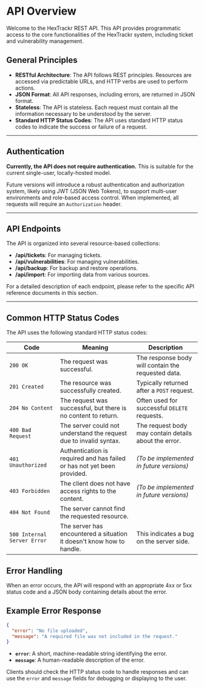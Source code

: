 # API Overview

Welcome to the HexTrackr REST API. This API provides programmatic access to the core functionalities of the HexTrackr system, including ticket and vulnerability management.

## General Principles

- **RESTful Architecture**: The API follows REST principles. Resources are accessed via predictable URLs, and HTTP verbs are used to perform actions.
- **JSON Format**: All API responses, including errors, are returned in JSON format.
- **Stateless**: The API is stateless. Each request must contain all the information necessary to be understood by the server.
- **Standard HTTP Status Codes**: The API uses standard HTTP status codes to indicate the success or failure of a request.

---

## Authentication

**Currently, the API does not require authentication.** This is suitable for the current single-user, locally-hosted model.

Future versions will introduce a robust authentication and authorization system, likely using JWT (JSON Web Tokens), to support multi-user environments and role-based access control. When implemented, all requests will require an `Authorization` header.

---

## API Endpoints

The API is organized into several resource-based collections:

- **/api/tickets**: For managing tickets.
- **/api/vulnerabilities**: For managing vulnerabilities.
- **/api/backup**: For backup and restore operations.
- **/api/import**: For importing data from various sources.

For a detailed description of each endpoint, please refer to the specific API reference documents in this section.

---

## Common HTTP Status Codes

The API uses the following standard HTTP status codes:

| Code | Meaning | Description |
| --- | --- | --- |
| `200 OK` | The request was successful. | The response body will contain the requested data. |
| `201 Created` | The resource was successfully created. | Typically returned after a `POST` request. |
| `204 No Content` | The request was successful, but there is no content to return. | Often used for successful `DELETE` requests. |
| `400 Bad Request` | The server could not understand the request due to invalid syntax. | The request body may contain details about the error. |
| `401 Unauthorized` | Authentication is required and has failed or has not yet been provided. | *(To be implemented in future versions)* |
| `403 Forbidden` | The client does not have access rights to the content. | *(To be implemented in future versions)* |
| `404 Not Found` | The server cannot find the requested resource. | |
| `500 Internal Server Error` | The server has encountered a situation it doesn't know how to handle. | This indicates a bug on the server side. |

## Error Handling

When an error occurs, the API will respond with an appropriate 4xx or 5xx status code and a JSON body containing details about the error.

## Example Error Response

```json
{
  "error": "No file uploaded",
  "message": "A required file was not included in the request."
}
```

- **`error`**: A short, machine-readable string identifying the error.
- **`message`**: A human-readable description of the error.

Clients should check the HTTP status code to handle responses and can use the `error` and `message` fields for debugging or displaying to the user.
